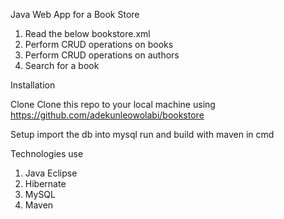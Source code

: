 Java Web App for a Book Store
1. Read the below bookstore.xml
2. Perform CRUD operations on books
3. Perform CRUD operations on authors
4. Search for a book

Installation


Clone
Clone this repo to your local machine using https://github.com/adekunleowolabi/bookstore

Setup
import the db into mysql 
run and build with maven in cmd


Technologies use
1. Java Eclipse
2. Hibernate
3. MySQL
4. Maven
